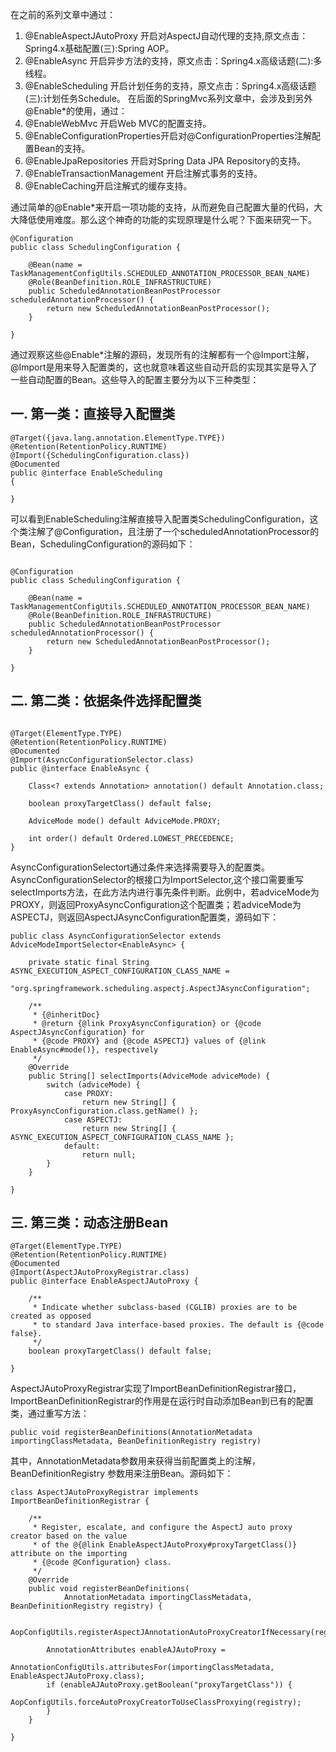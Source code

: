 在之前的系列文章中通过：
1. @EnableAspectJAutoProxy 开启对AspectJ自动代理的支持,原文点击：Spring4.x基础配置(三):Spring AOP。
2. @EnableAsync 开启异步方法的支持，原文点击：Spring4.x高级话题(二):多线程。
3. @EnableScheduling 开启计划任务的支持，原文点击：Spring4.x高级话题(三):计划任务Schedule。
在后面的SpringMvc系列文章中，会涉及到另外@Enable*的使用，通过：
1. @EnableWebMvc 开启Web MVC的配置支持。
2. @EnableConfigurationProperties开启对@ConfigurationProperties注解配置Bean的支持。
3. @EnableJpaRepositories 开启对Spring Data JPA Repository的支持。
4. @EnableTransactionManagement 开启注解式事务的支持。
5. @EnableCaching开启注解式的缓存支持。

通过简单的@Enable*来开启一项功能的支持，从而避免自己配置大量的代码，大大降低使用难度。那么这个神奇的功能的实现原理是什么呢？下面来研究一下。
```
@Configuration
public class SchedulingConfiguration {

    @Bean(name = TaskManagementConfigUtils.SCHEDULED_ANNOTATION_PROCESSOR_BEAN_NAME)
    @Role(BeanDefinition.ROLE_INFRASTRUCTURE)
    public ScheduledAnnotationBeanPostProcessor scheduledAnnotationProcessor() {
        return new ScheduledAnnotationBeanPostProcessor();
    }

}

```

通过观察这些@Enable*注解的源码，发现所有的注解都有一个@Import注解，@Import是用来导入配置类的，这也就意味着这些自动开启的实现其实是导入了一些自动配置的Bean。这些导入的配置主要分为以下三种类型：

## 一. 第一类：直接导入配置类

```
@Target({java.lang.annotation.ElementType.TYPE})
@Retention(RetentionPolicy.RUNTIME)
@Import({SchedulingConfiguration.class})
@Documented
public @interface EnableScheduling
{

}

```
可以看到EnableScheduling注解直接导入配置类SchedulingConfiguration，这个类注解了@Configuration，且注册了一个scheduledAnnotationProcessor的Bean，SchedulingConfiguration的源码如下：

```

@Configuration
public class SchedulingConfiguration {

    @Bean(name = TaskManagementConfigUtils.SCHEDULED_ANNOTATION_PROCESSOR_BEAN_NAME)
    @Role(BeanDefinition.ROLE_INFRASTRUCTURE)
    public ScheduledAnnotationBeanPostProcessor scheduledAnnotationProcessor() {
        return new ScheduledAnnotationBeanPostProcessor();
    }

}

```

## 二. 第二类：依据条件选择配置类

```

@Target(ElementType.TYPE)
@Retention(RetentionPolicy.RUNTIME)
@Documented
@Import(AsyncConfigurationSelector.class)
public @interface EnableAsync {

    Class<? extends Annotation> annotation() default Annotation.class;

    boolean proxyTargetClass() default false;

    AdviceMode mode() default AdviceMode.PROXY;

    int order() default Ordered.LOWEST_PRECEDENCE;
}

```

AsyncConfigurationSelectort通过条件来选择需要导入的配置类。AsyncConfigurationSelector的根接口为ImportSelector,这个接口需要重写selectImports方法，在此方法内进行事先条件判断。此例中，若adviceMode为PROXY，则返回ProxyAsyncConfiguration这个配置类；若adviceMode为ASPECTJ，则返回AspectJAsyncConfiguration配置类，源码如下：
```
public class AsyncConfigurationSelector extends AdviceModeImportSelector<EnableAsync> {

    private static final String ASYNC_EXECUTION_ASPECT_CONFIGURATION_CLASS_NAME =
            "org.springframework.scheduling.aspectj.AspectJAsyncConfiguration";

    /**
     * {@inheritDoc}
     * @return {@link ProxyAsyncConfiguration} or {@code AspectJAsyncConfiguration} for
     * {@code PROXY} and {@code ASPECTJ} values of {@link EnableAsync#mode()}, respectively
     */
    @Override
    public String[] selectImports(AdviceMode adviceMode) {
        switch (adviceMode) {
            case PROXY:
                return new String[] { ProxyAsyncConfiguration.class.getName() };
            case ASPECTJ:
                return new String[] { ASYNC_EXECUTION_ASPECT_CONFIGURATION_CLASS_NAME };
            default:
                return null;
        }
    }

}

```

## 三. 第三类：动态注册Bean
```
@Target(ElementType.TYPE)
@Retention(RetentionPolicy.RUNTIME)
@Documented
@Import(AspectJAutoProxyRegistrar.class)
public @interface EnableAspectJAutoProxy {

    /**
     * Indicate whether subclass-based (CGLIB) proxies are to be created as opposed
     * to standard Java interface-based proxies. The default is {@code false}.
     */
    boolean proxyTargetClass() default false;

}

```

AspectJAutoProxyRegistrar实现了ImportBeanDefinitionRegistrar接口，ImportBeanDefinitionRegistrar的作用是在运行时自动添加Bean到已有的配置类，通过重写方法：

```
public void registerBeanDefinitions(AnnotationMetadata importingClassMetadata, BeanDefinitionRegistry registry)

```
其中，AnnotationMetadata参数用来获得当前配置类上的注解，BeanDefinitionRegistry 参数用来注册Bean。源码如下：
```
class AspectJAutoProxyRegistrar implements ImportBeanDefinitionRegistrar {

    /**
     * Register, escalate, and configure the AspectJ auto proxy creator based on the value
     * of the @{@link EnableAspectJAutoProxy#proxyTargetClass()} attribute on the importing
     * {@code @Configuration} class.
     */
    @Override
    public void registerBeanDefinitions(
            AnnotationMetadata importingClassMetadata, BeanDefinitionRegistry registry) {

        AopConfigUtils.registerAspectJAnnotationAutoProxyCreatorIfNecessary(registry);

        AnnotationAttributes enableAJAutoProxy =
                AnnotationConfigUtils.attributesFor(importingClassMetadata, EnableAspectJAutoProxy.class);
        if (enableAJAutoProxy.getBoolean("proxyTargetClass")) {
            AopConfigUtils.forceAutoProxyCreatorToUseClassProxying(registry);
        }
    }

}

```



